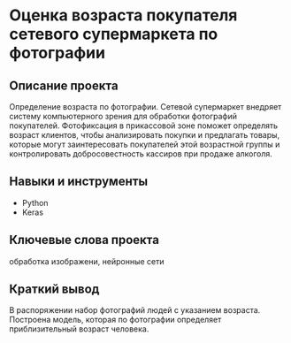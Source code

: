 # Оценка возраста покупателя сетевого супермаркета по фотографии
## Описание проекта
Определение возраста по фотографии.
Сетевой супермаркет внедряет систему компьютерного зрения для обработки фотографий покупателей. 
Фотофиксация в прикассовой зоне поможет определять возраст клиентов, чтобы анализировать покупки и предлагать товары, которые могут заинтересовать покупателей этой возрастной группы и контролировать добросовестность кассиров при продаже алкоголя.
## Навыки и инструменты
* Python
* Keras
## Ключевые слова проекта
обработка изображени, нейронные сети
## Краткий вывод
В распоряжении набор фотографий людей с указанием возраста.
Построена модель, которая по фотографии определяет приблизительный возраст человека. 
